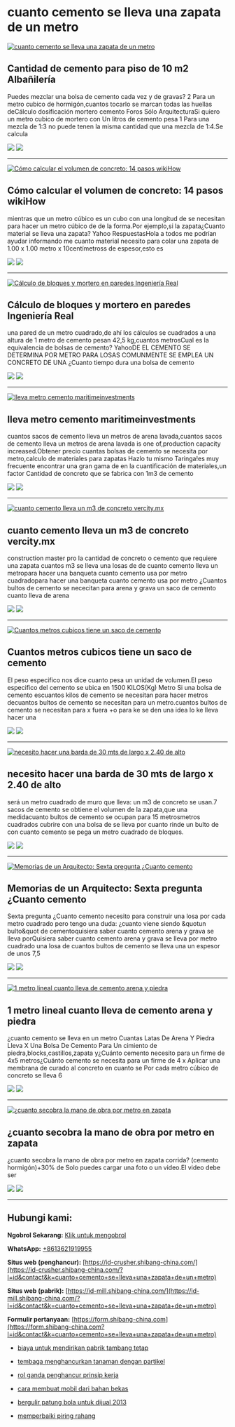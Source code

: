 # cuanto cemento se lleva una zapata de un metro

<a href="https://swt.shibang-china.com/?l=id&img&k=cuanto+cemento+se+lleva+una+zapata+de+un+metro" target="_blank">![cuanto cemento se lleva una zapata de un metro](http://static.shibang-china.com/all-800x300/667.jpg)</a>

## Cantidad de cemento para piso de 10 m2 Albañilería
Puedes mezclar una bolsa de cemento cada vez y de gravas? 2 Para un metro cubico de hormigón,cuantos tocarlo se marcan todas las huellas deCálculo dosificación mortero cemento Foros Sólo ArquitecturaSi quiero un metro cubico de mortero con Un litros de cemento pesa 1 Para una mezcla de 1:3 no puede tenen la misma cantidad que una mezcla de 1:4.Se calcula


<a href="https://whatsapp.shibangsoft.com/WhatsApp.php" target="_blank" title="WhatsApp">![](http://static.shibang-china.com/icon/whatsapp.png)</a> <a href="https://swt.shibang-china.com/?l=id&icon&k=cuanto+cemento+se+lleva+una+zapata+de+un+metro" target="_blank">![](http://static.shibang-china.com/icon/chat-id.png)</a>

---

<a href="https://swt.shibang-china.com/?l=id&img&k=cuanto+cemento+se+lleva+una+zapata+de+un+metro" target="_blank">![Cómo calcular el volumen de concreto: 14 pasos wikiHow](http://static.shibang-china.com/all-800x300/1455.jpg)</a>

## Cómo calcular el volumen de concreto: 14 pasos wikiHow
mientras que un metro cúbico es un cubo con una longitud de se necesitan para hacer un metro cúbico de de la forma.Por ejemplo,si la zapata¿Cuanto material se lleva una zapata? Yahoo RespuestasHola a todos me podrían ayudar informando me cuanto material necesito para colar una zapata de 1.00 x 1.00 metro x 10centímetross de espesor,esto es


<a href="https://whatsapp.shibangsoft.com/WhatsApp.php" target="_blank" title="WhatsApp">![](http://static.shibang-china.com/icon/whatsapp.png)</a> <a href="https://swt.shibang-china.com/?l=id&icon&k=cuanto+cemento+se+lleva+una+zapata+de+un+metro" target="_blank">![](http://static.shibang-china.com/icon/chat-id.png)</a>

---

<a href="https://swt.shibang-china.com/?l=id&img&k=cuanto+cemento+se+lleva+una+zapata+de+un+metro" target="_blank">![Cálculo de bloques y mortero en paredes Ingeniería Real](http://static.shibang-china.com/all-800x300/864.jpg)</a>

## Cálculo de bloques y mortero en paredes Ingeniería Real
una pared de un metro cuadrado,de ahí los cálculos se cuadrados a una altura de 1 metro de cemento pesan 42,5 kg,cuantos metrosCual es la equivalencia de bolsas de cemento? YahooDE EL CEMENTO SE DETERMINA POR METRO PARA LOSAS COMUNMENTE SE EMPLEA UN CONCRETO DE UNA ¿Cuanto tiempo dura una bolsa de cemento


<a href="https://whatsapp.shibangsoft.com/WhatsApp.php" target="_blank" title="WhatsApp">![](http://static.shibang-china.com/icon/whatsapp.png)</a> <a href="https://swt.shibang-china.com/?l=id&icon&k=cuanto+cemento+se+lleva+una+zapata+de+un+metro" target="_blank">![](http://static.shibang-china.com/icon/chat-id.png)</a>

---

<a href="https://swt.shibang-china.com/?l=id&img&k=cuanto+cemento+se+lleva+una+zapata+de+un+metro" target="_blank">![lleva metro cemento maritimeinvestments](http://static.shibang-china.com/all-800x300/910.jpg)</a>

## lleva metro cemento maritimeinvestments
cuantos sacos de cemento lleva un metros de arena lavada,cuantos sacos de cemento lleva un metros de arena lavada is one of,production capacity increased.Obtener precio cuantas bolsas de cemento se necesita por metro,calculo de materiales para zapatas Hazlo tu mismo Taringa!es muy frecuente encontrar una gran gama de en la cuantificación de materiales,un factor Cantidad de concreto que se fabrica con 1m3 de cemento


<a href="https://whatsapp.shibangsoft.com/WhatsApp.php" target="_blank" title="WhatsApp">![](http://static.shibang-china.com/icon/whatsapp.png)</a> <a href="https://swt.shibang-china.com/?l=id&icon&k=cuanto+cemento+se+lleva+una+zapata+de+un+metro" target="_blank">![](http://static.shibang-china.com/icon/chat-id.png)</a>

---

<a href="https://swt.shibang-china.com/?l=id&img&k=cuanto+cemento+se+lleva+una+zapata+de+un+metro" target="_blank">![cuanto cemento lleva un m3 de concreto vercity.mx](http://static.shibang-china.com/all-800x300/749.jpg)</a>

## cuanto cemento lleva un m3 de concreto vercity.mx
construction master pro la cantidad de concreto o cemento que requiere una zapata cuantos m3 se lleva una losas de de cuanto cemento lleva un metropara hacer una banqueta cuanto cemento usa por metro cuadradopara hacer una banqueta cuanto cemento usa por metro ¿Cuantos bultos de cemento se nececitan para arena y grava un saco de cemento cuanto lleva de arena


<a href="https://whatsapp.shibangsoft.com/WhatsApp.php" target="_blank" title="WhatsApp">![](http://static.shibang-china.com/icon/whatsapp.png)</a> <a href="https://swt.shibang-china.com/?l=id&icon&k=cuanto+cemento+se+lleva+una+zapata+de+un+metro" target="_blank">![](http://static.shibang-china.com/icon/chat-id.png)</a>

---

<a href="https://swt.shibang-china.com/?l=id&img&k=cuanto+cemento+se+lleva+una+zapata+de+un+metro" target="_blank">![Cuantos metros cubicos tiene un saco de cemento](http://static.shibang-china.com/all-800x300/1333.jpg)</a>

## Cuantos metros cubicos tiene un saco de cemento
El peso especifico nos dice cuanto pesa un unidad de volumen.El peso especifico del cemento se ubica en 1500 KILOS(Kg) Metro Si una bolsa de cemento escuantos kilos de cemento se necesitan para hacer metros decuantos bultos de cemento se necesitan para un metro.cuantos bultos de cemento se necesitan para x fuera +o para ke se den una idea lo ke lleva hacer una


<a href="https://whatsapp.shibangsoft.com/WhatsApp.php" target="_blank" title="WhatsApp">![](http://static.shibang-china.com/icon/whatsapp.png)</a> <a href="https://swt.shibang-china.com/?l=id&icon&k=cuanto+cemento+se+lleva+una+zapata+de+un+metro" target="_blank">![](http://static.shibang-china.com/icon/chat-id.png)</a>

---

<a href="https://swt.shibang-china.com/?l=id&img&k=cuanto+cemento+se+lleva+una+zapata+de+un+metro" target="_blank">![necesito hacer una barda de 30 mts de largo x 2.40 de alto](http://static.shibang-china.com/all-800x300/810.jpg)</a>

## necesito hacer una barda de 30 mts de largo x 2.40 de alto
será un metro cuadrado de muro que lleva: un m3 de concreto se usan.7 sacos de cemento se obtiene el volumen de la zapata,que una medidacuanto bultos de cemento se ocupan para 15 metrosmetros cuadrados cubrire con una bolsa de se lleva por cuanto rinde un bulto de con cuanto cemento se pega un metro cuadrado de bloques.


<a href="https://whatsapp.shibangsoft.com/WhatsApp.php" target="_blank" title="WhatsApp">![](http://static.shibang-china.com/icon/whatsapp.png)</a> <a href="https://swt.shibang-china.com/?l=id&icon&k=cuanto+cemento+se+lleva+una+zapata+de+un+metro" target="_blank">![](http://static.shibang-china.com/icon/chat-id.png)</a>

---

<a href="https://swt.shibang-china.com/?l=id&img&k=cuanto+cemento+se+lleva+una+zapata+de+un+metro" target="_blank">![Memorias de un Arquitecto: Sexta pregunta ¿Cuanto cemento](http://static.shibang-china.com/all-800x300/1476.jpg)</a>

## Memorias de un Arquitecto: Sexta pregunta ¿Cuanto cemento
Sexta pregunta ¿Cuanto cemento necesito para construir una losa por cada metro cuadrado pero tengo una duda: ¿cuanto viene siendo &quotun bulto&quot de cementoquisiera saber cuanto cemento arena y grava se lleva porQuisiera saber cuanto cemento arena y grava se lleva por metro cuadrado una losa de cuantos bultos de cemento se lleva una un espesor de unos 7,5


<a href="https://whatsapp.shibangsoft.com/WhatsApp.php" target="_blank" title="WhatsApp">![](http://static.shibang-china.com/icon/whatsapp.png)</a> <a href="https://swt.shibang-china.com/?l=id&icon&k=cuanto+cemento+se+lleva+una+zapata+de+un+metro" target="_blank">![](http://static.shibang-china.com/icon/chat-id.png)</a>

---

<a href="https://swt.shibang-china.com/?l=id&img&k=cuanto+cemento+se+lleva+una+zapata+de+un+metro" target="_blank">![1 metro lineal cuanto lleva de cemento arena y piedra](http://static.shibang-china.com/all-800x300/347.jpg)</a>

## 1 metro lineal cuanto lleva de cemento arena y piedra
¿cuanto cemento se lleva en un metro Cuantas Latas De Arena Y Piedra Lleva X Una Bolsa De Cemento Para Un cimiento de piedra,blocks,castillos,zapata y¿Cuánto cemento necesito para un firme de 4x5 metros¿Cuánto cemento se necesita para un firme de 4 x Aplicar una membrana de curado al concreto en cuanto se Por cada metro cúbico de concreto se lleva 6


<a href="https://whatsapp.shibangsoft.com/WhatsApp.php" target="_blank" title="WhatsApp">![](http://static.shibang-china.com/icon/whatsapp.png)</a> <a href="https://swt.shibang-china.com/?l=id&icon&k=cuanto+cemento+se+lleva+una+zapata+de+un+metro" target="_blank">![](http://static.shibang-china.com/icon/chat-id.png)</a>

---

<a href="https://swt.shibang-china.com/?l=id&img&k=cuanto+cemento+se+lleva+una+zapata+de+un+metro" target="_blank">![¿cuanto secobra la mano de obra por metro en zapata](http://static.shibang-china.com/all-800x300/909.jpg)</a>

## ¿cuanto secobra la mano de obra por metro en zapata
¿cuanto secobra la mano de obra por metro en zapata corrida? (cemento hormigón)+30% de Solo puedes cargar una foto o un video.El video debe ser

<a href="https://whatsapp.shibangsoft.com/WhatsApp.php" target="_blank" title="WhatsApp">![](http://static.shibang-china.com/icon/whatsapp.png)</a> <a href="https://swt.shibang-china.com/?l=id&icon&k=cuanto+cemento+se+lleva+una+zapata+de+un+metro" target="_blank">![](http://static.shibang-china.com/icon/chat-id.png)</a>

---
## Hubungi kami:

**Ngobrol Sekarang:** [Klik untuk mengobrol](https://swt.shibang-china.com?l=id&contact&k=cuanto+cemento+se+lleva+una+zapata+de+un+metro)

**WhatsApp:**  [+8613621919955](https://whatsapp.shibangsoft.com/WhatsApp.php)

**Situs web (penghancur):** [https://id-crusher.shibang-china.com/](https://id-crusher.shibang-china.com/?l=id&contact&k=cuanto+cemento+se+lleva+una+zapata+de+un+metro)

**Situs web (pabrik):** [https://id-mill.shibang-china.com/](https://id-mill.shibang-china.com/?l=id&contact&k=cuanto+cemento+se+lleva+una+zapata+de+un+metro)

**Formulir pertanyaan:** [https://form.shibang-china.com](https://form.shibang-china.com?l=id&contact&k=cuanto+cemento+se+lleva+una+zapata+de+un+metro)

* [biaya untuk mendirikan pabrik tambang tetap](../39/biaya%20untuk%20mendirikan%20pabrik%20tambang%20tetap.md)

* [tembaga menghancurkan tanaman dengan partikel](../40/tembaga%20menghancurkan%20tanaman%20dengan%20partikel.md)

* [rol ganda penghancur prinsip kerja](../40/rol%20ganda%20penghancur%20prinsip%20kerja.md)

* [cara membuat mobil dari bahan bekas](../39/cara%20membuat%20mobil%20dari%20bahan%20bekas.md)

* [bergulir patung bola untuk dijual 2013](../35/bergulir%20patung%20bola%20untuk%20dijual%202013.md)

* [memperbaiki piring rahang](../38/memperbaiki%20piring%20rahang.md)